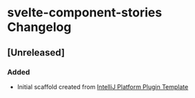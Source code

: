 <!-- Keep a Changelog guide -> https://keepachangelog.com -->

# svelte-component-stories Changelog

## [Unreleased]
### Added
- Initial scaffold created from [IntelliJ Platform Plugin Template](https://github.com/JetBrains/intellij-platform-plugin-template)
